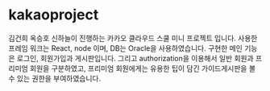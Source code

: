 # kakaoproject

김건희 옥승호 신하늘이 진행하는 카카오 클라우드 스쿨 미니 프로젝트 입니다.
사용한 프레임 워크는 React, node 이며, DB는 Oracle을 사용하였습니다.
구현한 메인 기능은 로그인, 회원가입과 게시판입니다.
그리고 authorization을 이용해서 일반 회원과 프리미엄 회원을 구분하였고, 프리미엄 회원에게는 유용한 팁이 담긴 가이드게시판을 볼 수 있는 권한을 부여하였습니다.
